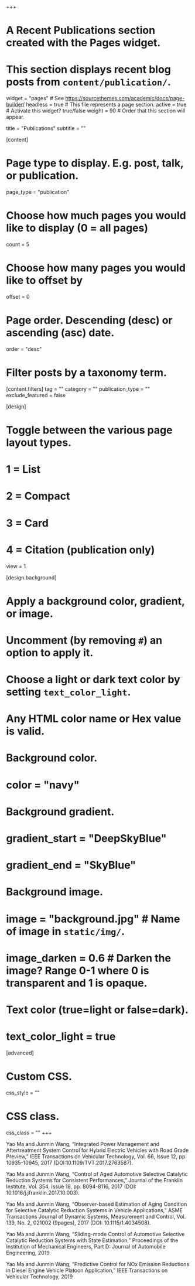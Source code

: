 +++
# A Recent Publications section created with the Pages widget.
# This section displays recent blog posts from `content/publication/`.

widget = "pages"  # See https://sourcethemes.com/academic/docs/page-builder/
headless = true  # This file represents a page section.
active = true  # Activate this widget? true/false
weight = 90  # Order that this section will appear.

title = "Publications"
subtitle = ""

[content]
  # Page type to display. E.g. post, talk, or publication.
  page_type = "publication"

  # Choose how much pages you would like to display (0 = all pages)
  count = 5

  # Choose how many pages you would like to offset by
  offset = 0

  # Page order. Descending (desc) or ascending (asc) date.
  order = "desc"

  # Filter posts by a taxonomy term.
  [content.filters]
    tag = ""
    category = ""
    publication_type = ""
    exclude_featured = false

[design]
  # Toggle between the various page layout types.
  #   1 = List
  #   2 = Compact
  #   3 = Card
  #   4 = Citation (publication only)
  view = 1

[design.background]
  # Apply a background color, gradient, or image.
  #   Uncomment (by removing `#`) an option to apply it.
  #   Choose a light or dark text color by setting `text_color_light`.
  #   Any HTML color name or Hex value is valid.

  # Background color.
  # color = "navy"

  # Background gradient.
  # gradient_start = "DeepSkyBlue"
  # gradient_end = "SkyBlue"

  # Background image.
  # image = "background.jpg"  # Name of image in `static/img/`.
  # image_darken = 0.6  # Darken the image? Range 0-1 where 0 is transparent and 1 is opaque.

  # Text color (true=light or false=dark).
  # text_color_light = true  

[advanced]
 # Custom CSS.
 css_style = ""

 # CSS class.
 css_class = ""
+++

Yao Ma and Junmin Wang, “Integrated Power Management and Aftertreatment System Control for Hybrid Electric Vehicles with Road Grade Preview,” IEEE Transactions on Vehicular Technology, Vol. 66, Issue 12, pp. 10935-10945, 2017 (DOI:10.1109/TVT.2017.2763587).

Yao Ma and Junmin Wang, “Control of Aged Automotive Selective Catalytic Reduction Systems for Consistent Performances,” Journal of the Franklin Institute, Vol. 354, Issue 18, pp. 8094-8116, 2017 (DOI: 10.1016/j.jfranklin.2017.10.003).

Yao Ma and Junmin Wang, “Observer-based Estimation of Aging Condition for Selective Catalytic Reduction Systems in Vehicle Applications,” ASME Transactions Journal of Dynamic Systems, Measurement and Control, Vol. 139, No. 2, 021002 (9pages), 2017 (DOI: 10.1115/1.4034508).

Yao Ma and Junmin Wang, “Sliding-mode Control of Automotive Selective Catalytic Reduction Systems with State Estimation,” Proceedings of the Institution of Mechanical Engineers, Part D: Journal of Automobile Engineering, 2019

Yao Ma and Junmin Wang, “Predictive Control for NOx Emission Reductions in Diesel Engine Vehicle Platoon Application,” IEEE Transactions on Vehicular Technology, 2019
